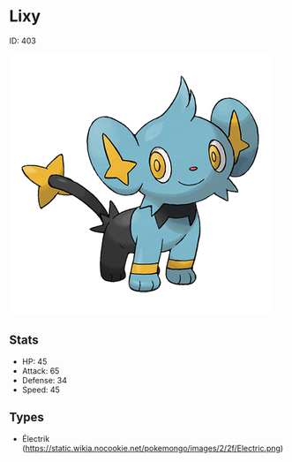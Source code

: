 # Lixy


ID: 403

![](https://raw.githubusercontent.com/PokeAPI/sprites/master/sprites/pokemon/other/official-artwork/403.png "Lixy")

## Stats


 - HP: 45
 - Attack: 65
 - Defense: 34
 - Speed: 45

## Types


 - Électrik (https://static.wikia.nocookie.net/pokemongo/images/2/2f/Electric.png)
